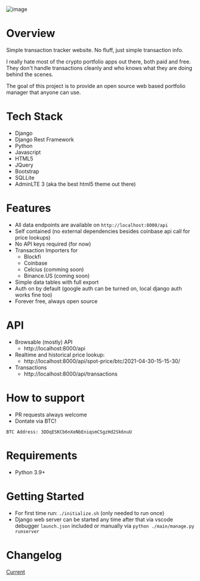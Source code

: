 ![image](https://user-images.githubusercontent.com/2525601/142946020-7ac32b9d-3fb8-4607-9c20-169623fe4513.png)

# Overview
Simple transaction tracker website.
No fluff, just simple transaction info.

I really hate most of the crypto portfolio apps out there, both paid and free.
They don't handle transactions cleanly and who knows what they are doing behind the scenes.

The goal of this project is to provide an open source web based portfolio manager that anyone can use.

# Tech Stack
- Django
- Django Rest Framework
- Python
- Javascript
- HTML5
- JQuery
- Bootstrap
- SQLLite
- AdminLTE 3 (aka the best html5 theme out there)

# Features
- All data endpoints are available on `http://localhost:8000/api`
- Self contained (no external dependencies besides coinbase api call for price lookups)
- No API keys required (for now)
- Transaction Importers for
  - Blockfi
  - Coinbase
  - Celcius (comming soon)
  - Binance.US (coming soon)
- Simple data tables with full export
- Auth on by default (google auth can be turned on, local django auth works fine too)
- Forever free, always open source

# API
- Browsable (mostly) API
  - http://localhost:8000/api
- Realtime and historical price lookup:
  - http://localhost:8000/api/spot-price/btc/2021-04-30-15-15-30/
- Transactions
  - http://localhost:8000/api/transactions

# How to support
- PR requests always welcome
- Dontate via BTC!
```
BTC Address: 3DDqESKCb6nXeNbEniqsmCSgzHd2Sk6nuU
```

# Requirements
- Python 3.9+

# Getting Started
- For first time run: `./initialize.sh` (only needed to run once)
- Django web server can be started any time after that via vscode debugger `launch.json` included or manually via `python ./main/manage.py runserver`

# Changelog
[Current](CHANGELOG.md)
